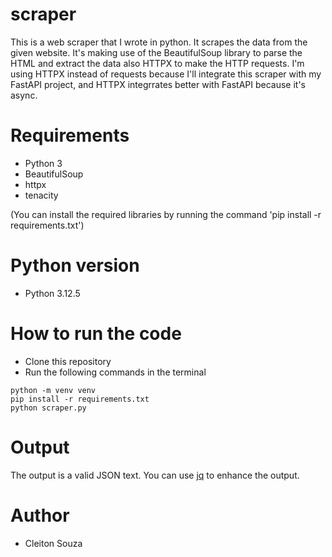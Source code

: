 # scraper
This is a web scraper that I wrote in python. It scrapes the data from the given website. 
It's making use of the BeautifulSoup library to parse the HTML and extract the data also HTTPX to make the HTTP requests. I'm using HTTPX instead of requests because I'll integrate this scraper with my FastAPI project, and HTTPX integrrates better with FastAPI because it's async.


# Requirements
- Python 3
- BeautifulSoup
- httpx
- tenacity

(You can install the required libraries by running the command 'pip install -r requirements.txt')

# Python version
- Python 3.12.5

# How to run the code
- Clone this repository
- Run the following commands in the terminal
```
python -m venv venv
pip install -r requirements.txt
python scraper.py
```

# Output
The output is a valid JSON text. You can use [jq](https://stedolan.github.io/jq/) to enhance the output. 


# Author
- Cleiton Souza